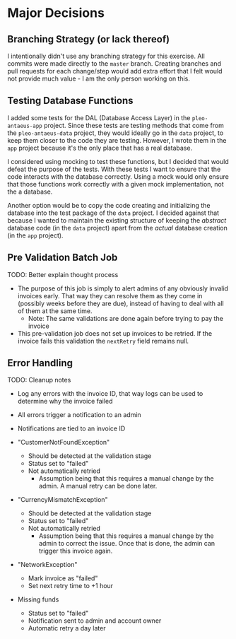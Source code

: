# Major Decisions

## Branching Strategy (or lack thereof)

I intentionally didn't use any branching strategy for this exercise. All commits were made directly to the `master` branch. Creating branches and pull requests for each change/step would add extra effort that I felt would not provide much value - I am the only person working on this.

## Testing Database Functions

I added some tests for the DAL (Database Access Layer) in the `pleo-antaeus-app` project. Since these tests are testing methods that come from the `pleo-antaeus-data` project, they would ideally go in the `data` project, to keep them closer to the code they are testing. However, I wrote them in the `app` project because it's the only place that has a real database.

I considered using mocking to test these functions, but I decided that would defeat the purpose of the tests. With these tests I want to ensure that the code interacts with the database correctly. Using a mock would only ensure that those functions work correctly with a given mock implementation, not the a database.

Another option would be to copy the code creating and initializing the database into the test package of the `data` project. I decided against that because I wanted to maintain the existing structure of keeping the *abstract* database code (in the `data` project) apart from the *actual* database creation (in the `app` project).

## Pre Validation Batch Job

TODO: Better explain thought process

- The purpose of this job is simply to alert admins of any obviously invalid invoices early. That way they can resolve them as they come in (possibly weeks before they are due), instead of having to deal with all of them at the same time.
    - Note: The same validations are done again before trying to pay the invoice
- This pre-validation job does not set up invoices to be retried. If the invoice fails this validation the `nextRetry` field remains null.

## Error Handling

TODO: Cleanup notes

- Log any errors with the invoice ID, that way logs can be used to determine why the invoice failed
- All errors trigger a notification to an admin
- Notifications are tied to an invoice ID
 
- "CustomerNotFoundException"
    - Should be detected at the validation stage
    - Status set to "failed"
    - Not automatically retried
        - Assumption being that this requires a manual change by the admin. A manual retry can be done later.
- "CurrencyMismatchException"
    - Should be detected at the validation stage
    - Status set to "failed"
    - Not automatically retried
        - Assumption being that this requires a manual change by the admin to correct the issue. Once that is done, the admin can trigger this invoice again.
- "NetworkException"
    - Mark invoice as "failed"
    - Set next retry time to +1 hour
- Missing funds
    - Status set to "failed"
    - Notification sent to admin and account owner
    - Automatic retry a day later

